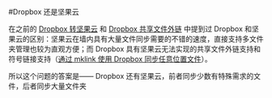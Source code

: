#Dropbox 还是坚果云

在之前的 [Dropbox 转坚果云](http://cloudlet.info/t/377) 和 [Dropbox 共享文件外链](http://cloudlet.info/t/390) 中提到过 Dropbox 和坚果云的区别：坚果云在墙内具有大量文件同步需要的不错的速度，直接支持多文件夹管理也较为直观方便；而 Dropbox 具有坚果云无法实现的共享文件外链支持和符号链接支持（[通过 mklink 使用 Dropbox 同步任意位置文件](http://cloudlet.info/t/425)）。

所以这个问题的答案是—— Dropbox 还有坚果云，前者同步少数有特殊需求的文件，后者同步大量文件夹